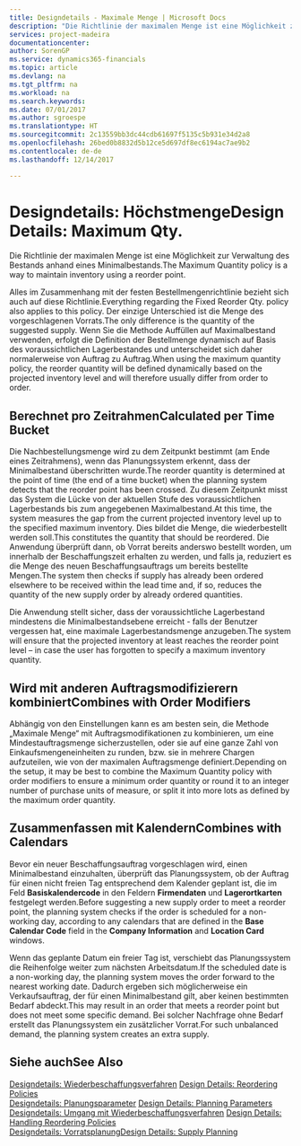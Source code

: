 ```yaml
---
title: Designdetails - Maximale Menge | Microsoft Docs
description: "Die Richtlinie der maximalen Menge ist eine Möglichkeit zur Verwaltung des Bestands anhand eines Minimalbestands."
services: project-madeira
documentationcenter: 
author: SorenGP
ms.service: dynamics365-financials
ms.topic: article
ms.devlang: na
ms.tgt_pltfrm: na
ms.workload: na
ms.search.keywords: 
ms.date: 07/01/2017
ms.author: sgroespe
ms.translationtype: HT
ms.sourcegitcommit: 2c13559bb3dc44cdb61697f5135c5b931e34d2a8
ms.openlocfilehash: 26bed0b8832d5b12ce5d697df8ec6194ac7ae9b2
ms.contentlocale: de-de
ms.lasthandoff: 12/14/2017

---
```

# <a name="design-details-maximum-qty"></a><span data-ttu-id="6a443-103">Designdetails: Höchstmenge</span><span class="sxs-lookup"><span data-stu-id="6a443-103">Design Details: Maximum Qty.</span></span>
<span data-ttu-id="6a443-104">Die Richtlinie der maximalen Menge ist eine Möglichkeit zur Verwaltung des Bestands anhand eines Minimalbestands.</span><span class="sxs-lookup"><span data-stu-id="6a443-104">The Maximum Quantity policy is a way to maintain inventory using a reorder point.</span></span>  
  
 <span data-ttu-id="6a443-105">Alles im Zusammenhang mit der festen Bestellmengenrichtlinie bezieht sich auch auf diese Richtlinie.</span><span class="sxs-lookup"><span data-stu-id="6a443-105">Everything regarding the Fixed Reorder Qty. policy also applies to this policy.</span></span> <span data-ttu-id="6a443-106">Der einzige Unterschied ist die Menge des vorgeschlagenen Vorrats.</span><span class="sxs-lookup"><span data-stu-id="6a443-106">The only difference is the quantity of the suggested supply.</span></span> <span data-ttu-id="6a443-107">Wenn Sie die Methode Auffüllen auf Maximalbestand verwenden, erfolgt die Definition der Bestellmenge dynamisch auf Basis des voraussichtlichen Lagerbestandes und unterscheidet sich daher normalerweise von Auftrag zu Auftrag.</span><span class="sxs-lookup"><span data-stu-id="6a443-107">When using the maximum quantity policy, the reorder quantity will be defined dynamically based on the projected inventory level and will therefore usually differ from order to order.</span></span>  
  
## <a name="calculated-per-time-bucket"></a><span data-ttu-id="6a443-108">Berechnet pro Zeitrahmen</span><span class="sxs-lookup"><span data-stu-id="6a443-108">Calculated per Time Bucket</span></span>  
 <span data-ttu-id="6a443-109">Die Nachbestellungsmenge wird zu dem Zeitpunkt bestimmt (am Ende eines Zeitrahmens), wenn das Planungssystem erkennt, dass der Minimalbestand überschritten wurde.</span><span class="sxs-lookup"><span data-stu-id="6a443-109">The reorder quantity is determined at the point of time (the end of a time bucket) when the planning system detects that the reorder point has been crossed.</span></span> <span data-ttu-id="6a443-110">Zu diesem Zeitpunkt misst das System die Lücke von der aktuellen Stufe des voraussichtlichen Lagerbestands bis zum angegebenen Maximalbestand.</span><span class="sxs-lookup"><span data-stu-id="6a443-110">At this time, the system measures the gap from the current projected inventory level up to the specified maximum inventory.</span></span> <span data-ttu-id="6a443-111">Dies bildet die Menge, die wiederbestellt werden soll.</span><span class="sxs-lookup"><span data-stu-id="6a443-111">This constitutes the quantity that should be reordered.</span></span> <span data-ttu-id="6a443-112">Die Anwendung überprüft dann, ob Vorrat bereits anderswo bestellt worden, um innerhalb der Beschaffungszeit erhalten zu werden, und falls ja, reduziert es die Menge des neuen Beschaffungsauftrags um bereits bestellte Mengen.</span><span class="sxs-lookup"><span data-stu-id="6a443-112">The system then checks if supply has already been ordered elsewhere to be received within the lead time and, if so, reduces the quantity of the new supply order by already ordered quantities.</span></span>  
  
 <span data-ttu-id="6a443-113">Die Anwendung stellt sicher, dass der voraussichtliche Lagerbestand mindestens die Minimalbestandsebene erreicht - falls der Benutzer vergessen hat, eine maximale Lagerbestandsmenge anzugeben.</span><span class="sxs-lookup"><span data-stu-id="6a443-113">The system will ensure that the projected inventory at least reaches the reorder point level – in case the user has forgotten to specify a maximum inventory quantity.</span></span>  
  
## <a name="combines-with-order-modifiers"></a><span data-ttu-id="6a443-114">Wird mit anderen Auftragsmodifizierern kombiniert</span><span class="sxs-lookup"><span data-stu-id="6a443-114">Combines with Order Modifiers</span></span>  
 <span data-ttu-id="6a443-115">Abhängig von den Einstellungen kann es am besten sein, die Methode „Maximale Menge“ mit Auftragsmodifikationen zu kombinieren, um eine Mindestauftragsmenge sicherzustellen, oder sie auf eine ganze Zahl von Einkaufsmengeneinheiten zu runden, bzw. sie in mehrere Chargen aufzuteilen, wie von der maximalen Auftragsmenge definiert.</span><span class="sxs-lookup"><span data-stu-id="6a443-115">Depending on the setup, it may be best to combine the Maximum Quantity policy with order modifiers to ensure a minimum order quantity or round it to an integer number of purchase units of measure, or split it into more lots as defined by the maximum order quantity.</span></span>  
  
## <a name="combines-with-calendars"></a><span data-ttu-id="6a443-116">Zusammenfassen mit Kalendern</span><span class="sxs-lookup"><span data-stu-id="6a443-116">Combines with Calendars</span></span>  
 <span data-ttu-id="6a443-117">Bevor ein neuer Beschaffungsauftrag vorgeschlagen wird, einen Minimalbestand einzuhalten, überprüft das Planungssystem, ob der Auftrag für einen nicht freien Tag entsprechend dem Kalender geplant ist, die im Feld **Basiskalendercode** in den Feldern **Firmendaten** und **Lagerortkarten** festgelegt werden.</span><span class="sxs-lookup"><span data-stu-id="6a443-117">Before suggesting a new supply order to meet a reorder point, the planning system checks if the order is scheduled for a non-working day, according to any calendars that are  defined in the **Base Calendar Code** field in the **Company Information** and **Location Card** windows.</span></span>  
  
 <span data-ttu-id="6a443-118">Wenn das geplante Datum ein freier Tag ist, verschiebt das Planungssystem die Reihenfolge weiter zum nächsten Arbeitsdatum.</span><span class="sxs-lookup"><span data-stu-id="6a443-118">If the scheduled date is a non-working day, the planning system moves the order forward to the nearest working date.</span></span> <span data-ttu-id="6a443-119">Dadurch ergeben sich möglicherweise ein Verkaufsauftrag, der für einen Minimalbestand gilt, aber keinen bestimmten Bedarf abdeckt.</span><span class="sxs-lookup"><span data-stu-id="6a443-119">This may result in an order that meets a reorder point but does not meet some specific demand.</span></span> <span data-ttu-id="6a443-120">Bei solcher Nachfrage ohne Bedarf erstellt das Planungssystem ein zusätzlicher Vorrat.</span><span class="sxs-lookup"><span data-stu-id="6a443-120">For such unbalanced demand, the planning system creates an extra supply.</span></span>  
  
## <a name="see-also"></a><span data-ttu-id="6a443-121">Siehe auch</span><span class="sxs-lookup"><span data-stu-id="6a443-121">See Also</span></span>  
 <span data-ttu-id="6a443-122">[Designdetails: Wiederbeschaffungsverfahren](design-details-reordering-policies.md) </span><span class="sxs-lookup"><span data-stu-id="6a443-122">[Design Details: Reordering Policies](design-details-reordering-policies.md) </span></span>  
 <span data-ttu-id="6a443-123">[Designdetails: Planungsparameter](design-details-planning-parameters.md) </span><span class="sxs-lookup"><span data-stu-id="6a443-123">[Design Details: Planning Parameters](design-details-planning-parameters.md) </span></span>  
 <span data-ttu-id="6a443-124">[Designdetails: Umgang mit Wiederbeschaffungsverfahren](design-details-handling-reordering-policies.md) </span><span class="sxs-lookup"><span data-stu-id="6a443-124">[Design Details: Handling Reordering Policies](design-details-handling-reordering-policies.md) </span></span>  
 [<span data-ttu-id="6a443-125">Designdetails: Vorratsplanung</span><span class="sxs-lookup"><span data-stu-id="6a443-125">Design Details: Supply Planning</span></span>](design-details-supply-planning.md)
